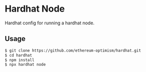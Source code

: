 # Hardhat Node

Hardhat config for running a hardhat node.

## Usage

```sh
$ git clone https://github.com/ethereum-optimism/hardhat.git
$ cd hardhat
$ npm install
$ npx hardhat node
```
